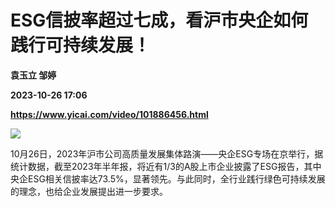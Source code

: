 # ESG信披率超过七成，看沪市央企如何践行可持续发展！
**袁玉立 邹婷**

**2023-10-26 17:06**

**https://www.yicai.com/video/101886456.html**

![](http://imgcdn.yicai.com/vms-new/2023/10/ff710374-1c02-4c91-aac3-b44643f331f3.jpg) 

10月26日，2023年沪市公司高质量发展集体路演——央企ESG专场在京举行，据统计数据，截至2023年半年报，将近有1/3的A股上市企业披露了ESG报告，其中央企ESG相关信披率达73.5%，显著领先。与此同时，全行业践行绿色可持续发展的理念，也给企业发展提出进一步要求。